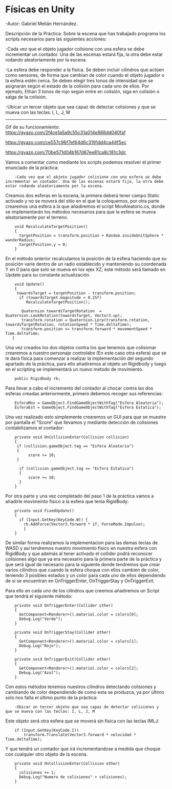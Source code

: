 # Físicas en Unity

 -Autor: Gabriel Melián Hernández.

Descripción de la Práctica:
  Sobre la escena que has trabajado programa los scripts necesarios para las siguientes acciones:

-Cada vez que el objeto jugador colisione con una esfera se debe incrementar un contador. Una de las escenas estará fija, la otra debe estar rodando aleatoriamente por la escena.

-La esfera debe responder a la física. Se deben incluir cilindros que actúen como sensores, de forma que cambian de color cuando el objeto jugador o la esfera estén cerca. Se deben elegir tres tonos de intensidad que se asignarán según el estado de la colisión para cada uno de ellos. Por ejemplo, Ethan 3 tonos de rojo según entre en colisión, siga en colisión o salga de la colisión.

-Ubicar un tercer objeto que sea capaz de detectar colisiones y que se mueva con las teclas: I, L, J, M

----------------------------------


Gif de su funcionamiento: 
https://gyazo.com/2f4ce1a5a9c55c31a014e888dd040faf

https://gyazo.com/ce557c96f7ef64d6c3191dd4ca44f5ec

https://gyazo.com/70be571d04b167d67ee81ca8c181c3dc

Vamos a comentar como mediante los scripts podemos resolver el primer enunciado de la práctica:

        -Cada vez que el objeto jugador colisione con una esfera se debe incrementar un contador. Una de las escenas estará fija, la otra debe estar rodando aleatoriamente por la escena.
       
Creamos dos esferas en la escena, la primera deberá tener campo Static activado y no se moverá del sitio en el que la coloquemos, por otra parte crearemos una esfera a la que añadiremos el script MovAleatorio.cs, donde se implementarán los métodos necesarios para que la esfera se mueva aleatoriamente por el terreno.

        void RecalculateTargetPosition()
        {
          targetPosition = transform.position + Random.insideUnitSphere * wanderRadius;
          targetPosition.y = 0;
        }
        
En el método anterior recalculamos la posición de la esfera haciendo que su posición varíe dentro de un radio establecido y manteniendo su coordenada Y en 0 para que solo se mueva en los ejex XZ, este método será llamado en Update para su constante actualización.

        void Update()
        {
         towardsTarget = targetPosition - transform.position;
          if (towardsTarget.magnitude < 0.25f)
             RecalculateTargetPosition();

           Quaternion towardsTargetRotation  = Quaternion.LookRotation(towardsTarget, Vector3.up);
           transform.rotation = Quaternion.Lerp(transform.rotation, towardsTargetRotation, rotationSpeed * Time.deltaTime);
           transform.position += transform.forward * movementSpeed * Time.deltaTime;
       }
       
Una vez creados los dos objetos contra los que tenemos que colisionar crearemos a nuestro personaje controlabe (En este caso otra esfera) que se le dará física para comenzar a realizar la implementación del segundo apartado de la práctica, para ello añadiremos al objeto un Rigidbody y luego en el scripting se implementará un nuevo método de movimiento.

        public Rigidbody rb;
        
Para llevar a cabo el incremento del contador al chocar contra las dos esferas creadas anteriormente, primero debemos recoger sus referencias:

        EsferaMov = GameObject.FindGameObjectWithTag("Esfera Aleatoria");
        EsferaEst = GameObject.FindGameObjectWithTag("Esfera Estatica");
        
Una vez realizado esto simplemente crearemos un GUI para que se muestre por pantalla el "Score" que llevamos y mediante detección de colisiones contabilizamos el contador:

        private void OnCollisionEnter(Collision collision)
        {
         if (collision.gameObject.tag == "Esfera Aleatoria")
         {
              score += 10;
         }

          if (collision.gameObject.tag == "Esfera Estatica")
          {
              score += 10;
          }
        }

Por otra parte y una vez completado del paso 1 de la práctica vamos a añadirle movimeinto fisico a la esfera que tenía RigidBody:

        private void FixedUpdate()
        {
          if (Input.GetKey(KeyCode.W)) {
            rb.AddForce(Vector3.forward * 1f, ForceMode.Impulse);
            }
        }
De similar forma realizamos la implementacion para las demas teclas de WASD y así tendremos nuestro movimiento fisico en nuestra esfera con RigidBody y que además al tener activado el collider podrá reconocer colisiones algo que ya era necesario para la primera parte de la práctica y que será igual de necesario para la siguiente donde tendremos que crear varios cilindros que cuando la esfera choque con ellos cambien de color, teniendo 3 posibles estados y un color para cada uno de ellos dependiendo de si se encuentran en OnTriggerEnter, OnTriggerStay y OnTriggerExit.

Para ello en cada uno de los cilindros que creemos añadiremos un Script que tendrá el siguiente método:
        
        private void OnTriggerEnter(Collider other)
        {
          GetComponent<Renderer>().material.color = colors[0];
          Debug.Log("Verde");
        }

        private void OnTriggerStay(Collider other)
        {
          GetComponent<Renderer>().material.color = colors[1];
          Debug.Log("Rojo");
        }

        private void OnTriggerExit(Collider other)
        {
          GetComponent<Renderer>().material.color = colors[2];
          Debug.Log("Azul");
        }
        
Con estos métodos tenemos nuestros cilindros detectando colisiones y cambiando de color dependiendo de como esta se produzca, ya por último solo nos falta el último punto de la práctica:

        -Ubicar un tercer objeto que sea capaz de detectar colisiones y que se mueva con las teclas: I, L, J, M
        
Este objeto será otra esfera que se moverá sin fisica con las teclas IMLJ:
        
        if (Input.GetKey(KeyCode.I))
            transform.Translate(Vector3.forward * velocidad * Time.deltaTime);

Y que tendrá un contador que irá incrementandose a medida que choque con cualquier otro objeto de la escena.

        private void OnCollisionEnter(Collision other)
        {
          colisiones += 1;
          Debug.Log("Numero de colisiones" + colisiones);
        }
